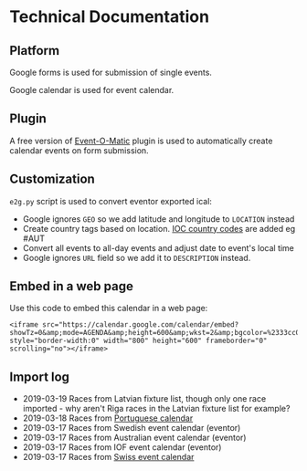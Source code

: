 # Technical Documentation

## Platform
Google forms is used for submission of single events.

Google calendar is used for event calendar.

## Plugin
A free version of [Event-O-Matic](https://amplifiedlabs.zendesk.com/hc/en-us/categories/202878748-Event-O-Matic) 
plugin is used to automatically create calendar events on 
form submission.

## Customization
`e2g.py` script is used to convert eventor exported ical:

* Google ignores `GEO` so we add latitude and longitude to `LOCATION` instead
* Create country tags based on location. [IOC country codes](https://en.wikipedia.org/wiki/List_of_IOC_country_codes) are added eg #AUT
* Convert all events to all-day events and adjust date to event's local time
* Google ignores `URL` field so we add it to `DESCRIPTION` instead.

## Embed in a web page
Use this code to embed this calendar in a web page:
```
<iframe src="https://calendar.google.com/calendar/embed?showTz=0&amp;mode=AGENDA&amp;height=600&amp;wkst=2&amp;bgcolor=%2333cc00&amp;src=cktpr9p08or12g0820g83kce0o%40group.calendar.google.com&amp;color=%23691426&amp;ctz=Europe%2FStockholm" style="border-width:0" width="800" height="600" frameborder="0" scrolling="no"></iframe>
```

## Import log
* 2019-03-19 Races from Latvian fixture list, though only one race imported - why aren't Riga races in the Latvian fixture list for example?
* 2019-03-18 Races from [Portuguese calendar](http://www.orioasis.pt/oasis/shortcut.php?&action=shortcut_events_all_info&calendarid=59%2C6%2C17%2C16%2C18%2C30%2C19%2C32%2C36%2C37%2C52%2C79%2C69%2C85%2C&disciplinid=2&country_code=PT&quantity=20&interval=calend&view_type=list&show_past_events=on&date_start=2019-03-11&col_name=on&col_place=on&col_type=on&col_org=on&col_date=on&col_options=on&task=export&)
* 2019-03-17 Races from Swedish event calendar (eventor)
* 2019-03-17 Races from Australian event calendar (eventor)
* 2019-03-17 Races from IOF event calendar (eventor)
* 2019-03-17 Races from [Swiss event calendar](https://www.o-l.ch/cgi-bin/fixtures?&year=2019&kind=2) 